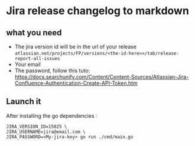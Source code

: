 # Jira release changelog to markdown

## what you need

- The jira version id will be in the url of your release `atlassian.net/projects/FP/versions/<the-id-here>>/tab/release-report-all-issues`
- Your email
- The password, follow this tuto: https://docs.searchunify.com/Content/Content-Sources/Atlassian-Jira-Confluence-Authentication-Create-API-Token.htm

## Launch it

After installing the go dependencies :

```shell
JIRA_VERSION_ID=15025 \
JIRA_USERNAME=jira@email.com \
JIRA_PASSWORD=<My-jira-key> go run ./cmd/main.go
```

